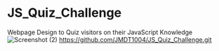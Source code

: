 # JS_Quiz_Challenge
Webpage Design to Quiz visitors on their JavaScript Knowledge
![Screenshot (2)](https://github.com/JMDT1004/JS_Quiz_Challenge/assets/131495987/c303332d-8d08-4e44-aa97-07db200ea538)
https://github.com/JMDT1004/JS_Quiz_Challenge.git
